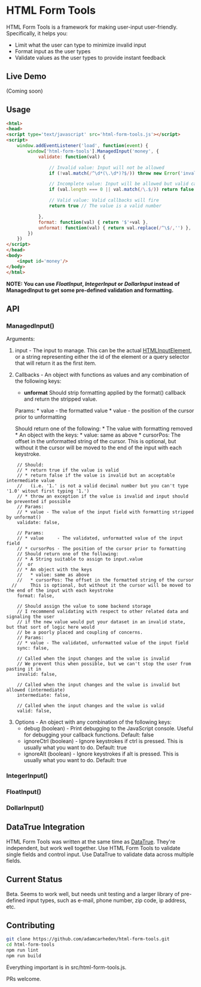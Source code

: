 # HTML Form Tools

HTML Form Tools is a framework for making user-input user-friendly. Specifically, it helps you:
* Limit what the user can type to minimize invalid input
* Format input as the user types
* Validate values as the user types to provide instant feedback

## Live Demo
(Coming soon)

## Usage

```html
<html>
<head>
<script type='text/javascript' src='html-form-tools.js'></script>
<script>
	window.addEventListener('load', function(event) {
		window['html-form-tools'].ManagedInput('money', {
			validate: function(val) {

				// Invalid value: Input will not be allowed
				if (!val.match(/^\d*(\.\d*)?$/)) throw new Error('invalid chars')

				// Incomplete value: Input will be allowed but valid callbacks won't fire
				if (val.length === 0 || val.match(/\.$/)) return false

				// Valid value: Valid callbacks will fire
				return true // The value is a valid number

			},
			format: function(val) { return '$'+val },
			unformat: function(val) { return val.replace(/^\$/,'') },
		})
	})
</script>
</head>
<body>
	<input id='money'/>
</body>
</html>
```
**NOTE: You can use _FloatInput_, _IntegerInput_ or _DollarInput_ instead of ManagedInput to get some pre-defined validation and formatting.**

## API
### ManagedInput()
Arguments:
1. input - The input to manage. This can be the actual [HTMLInputElement](https://developer.mozilla.org/en-US/docs/Web/API/HTMLInputElement), or a string representing either the id of the element or a query selector that will return it as the first item.

2. Callbacks - An object with functions as values and any combination of the following keys:
	* **unformat** Should strip formatting applied by the format() callback and return the stripped value.

	Params:
		* value - the formatted value
		* value - the position of the cursor prior to unformatting

	Should return one of the following:
		* The value with formatting removed
		* An object with the keys:
			* value: same as above
			* cursorPos: The offset in the unformatted string of the cursor. This is optional, but without it the cursor will be moved to the end of the input with each keystroke.


```
	// Should:
	// * return true if the value is valid
	// * return false if the value is invalid but an acceptable intermediate value
	//   (i.e. '1.' is not a valid decimal number but you can't type '1.0' witout first typing '1.')
	// * throw an exception if the value is invalid and input should be prevented if possible
	// Params:
	// * value - The value of the input field with formatting stripped by unformat()
	validate: false,

	// Params:
	// * value     - The validated, unformatted value of the input field
	// * cursorPos - The position of the cursor prior to formatting
	// Should return one of the following:
	// * A String suitable to assign to input.value
	//  or
	// * An object with the keys
	//   * value: same as above
	//   * cursorPos: The offset in the formatted string of the cursor
  //     This is optional, but without it the cursor will be moved to the end of the input with each keystroke
	format: false,

	// Should assign the value to some backend storage
	// I recommend validating with respect to other related data and signaling the user
	// if the new value would put your dataset in an invalid state, but that sort of logic here would
	// be a poorly placed and coupling of concerns.
	// Params:
	// * value - The validated, unformatted value of the input field
	sync: false,

	// Called when the input changes and the value is invalid
	// We prevent this when possible, but we can't stop the user from pasting it in
	invalid: false,

	// Called when the input changes and the value is invalid but allowed (intermediate)
	intermediate: false,

	// Called when the input changes and the value is valid
	valid: false,
```


3. Options - An object with any combination of the following keys:
	* debug      (boolean) - Print debugging to the JavaScript console. Useful for debugging your callback functions. Default: false
	* ignoreCtrl (boolean) - Ignore keystrokes if ctrl is pressed. This is usually what you want to do. Default: true
	* ignoreAlt  (boolean) - Ignore keystrokes if alt is pressed. This is usually what you want to do. Default: true

### IntegerInput()
### FloatInput()
### DollarInput()

## DataTrue Integration
HTML Form Tools was written at the same time as [DataTrue](https://github.com/adamcarheden/data-true). They're independent, but work well together. Use HTML Form Tools to validate single fields and control input. Use DataTrue to validate data across multiple fields.

## Current Status
Beta. Seems to work well, but needs unit testing and a larger library of pre-defined input types, such as e-mail, phone number, zip code, ip address, etc.

## Contributing 
``` bash
git clone https://github.com/adamcarheden/html-form-tools.git
cd html-form-tools
npm run lint
npm run build
```
Everything important is in src/html-form-tools.js.

PRs welcome.
